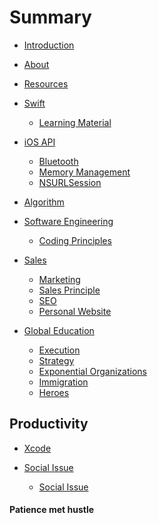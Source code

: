 # Summary

* [Introduction](README.md)
* [About](ABOUT.md)


* [Resources](WORK.md)


 * [Swift]()
   * [Learning Material](programming/swift/learning.md)


 * [iOS API]()
   * [Bluetooth](programming/swift_api/ble.md)
   * [Memory Management](programming/swift_api/memory_management.md)
   * [NSURLSession](programming/swift_api/nsurlsessionmd)


 * [Algorithm](programming/algorithm/algorithm.md)


 * [Software Engineering]()
   * [Coding Principles](programming/software_engineering/coding_principles.md)


 * [Sales]()
   * [Marketing](business/sales/marketing.md)
   * [Sales Principle](business/sales/sales_principles.md)
   * [SEO](business/sales/seo.md)
   * [Personal Website](business/sales/personal_website.md)


 * [Global Education](business/dream/global_education.md)
   * [Execution](business/dream/execution.md)
   * [Strategy](business/dream/strategy.md)
   * [Exponential Organizations](business/dream/exponential_organizations.md)
   * [Immigration](business/dream/immigration.md)
   * [Heroes](business/dream/heroes.md)


## Productivity
* [Xcode](productivity/keyboard_shortcuts.md)

* [Social Issue]()
  * [Social Issue](liberal_studies/controversial/social_issue.md)

#### Patience met hustle
